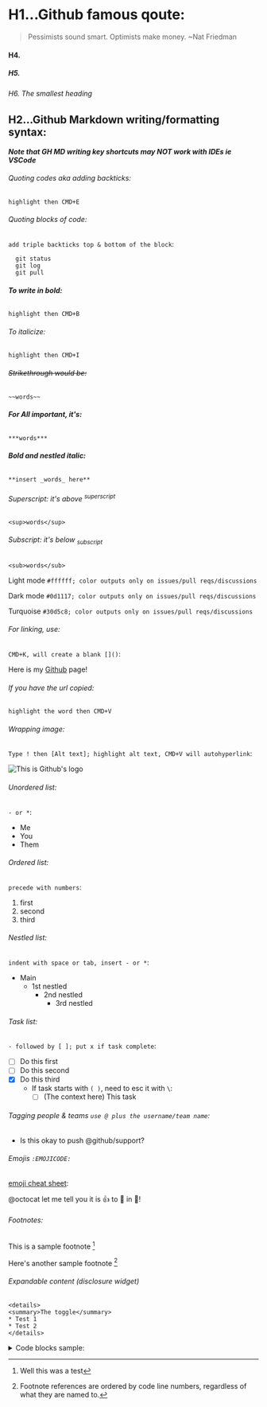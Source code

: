 # H1...Github famous qoute:
> Pessimists sound smart. Optimists make money. ~Nat Friedman

#### H4.
##### H5.
###### H6. The smallest heading

## H2...Github Markdown writing/formatting syntax:

***Note that GH MD writing key shortcuts may NOT work with IDEs ie VSCode***

###### Quoting codes aka adding backticks:
`highlight then CMD+E`

###### Quoting blocks of code:
`add triple backticks top & bottom of the block`:
```
  git status
  git log
  git pull
```

###### **To write in bold:** 
`highlight then CMD+B`

###### _To italicize:_ 
`highlight then CMD+I`

###### ~~Strikethrough would be:~~ 
`~~words~~`

###### ***For All important, it's:*** 
`***words***`

###### **Bold and _nestled_ italic:** 
`**insert _words_ here**`

###### Superscript: it's above <sup>superscript</sup> 
`<sup>words</sup>`

###### Subscript: it's below <sub>subscript</sub> 
`<sub>words</sub>`

Light mode `#ffffff; color outputs only on issues/pull reqs/discussions`

Dark mode `#0d1117; color outputs only on issues/pull reqs/discussions`

Turquoise `#30d5c8; color outputs only on issues/pull reqs/discussions`

###### For linking, use:
`CMD+K, will create a blank []()`:

Here is my [Github](https://github.com/julrdb) page!

###### If you have the url copied:
`highlight the word then CMD+V`

###### Wrapping image: 
`Type ! then [Alt text]; highlight alt text, CMD+V will autohyperlink`:

![This is Github's logo](https://github.githubassets.com/images/modules/logos_page/GitHub-Mark.png)

###### Unordered list:
`- or *`:
- Me
- You 
- Them

###### Ordered list:
`precede with numbers`:
1. first
2. second
3. third

###### Nestled list:
`indent with space or tab, insert - or *`:
* Main
  * 1st nestled
    * 2nd nestled
      * 3rd nestled

###### Task list:
`- followed by [ ]; put x if task complete`:
- [ ] Do this first
- [ ] Do this second 
- [x] Do this third
  * If task starts with `( )`, need to esc it with `\`: 
    - [ ] \(The context here) This task

###### Tagging people & teams `use @ plus the username/team name`:
* Is this okay to push @github/support?

###### Emojis `:EMOJICODE:` 
[emoji cheat sheet](https://github.com/ikatyang/emoji-cheat-sheet/blob/master/README.md):

@octocat let me tell you it is 👍 to 🥳 in 🌆!

###### Footnotes:

This is a sample footnote [^1]

Here's another sample footnote [^check]

[^1]: Well this was a test
[^check]: Footnote references are ordered by code line numbers, regardless of what they are named to.

###### Expandable content (disclosure widget)
```
<details>
<summary>The toggle</summary>
* Test 1
* Test 2
</details>
```
<details>
<summary>Code blocks sample:</summary>
  <p>
    
  ###### Wrap in < p > tags for varying info types.  
  ```python
  print("Python code block print test")
  ```
 
  </p>
</details>
